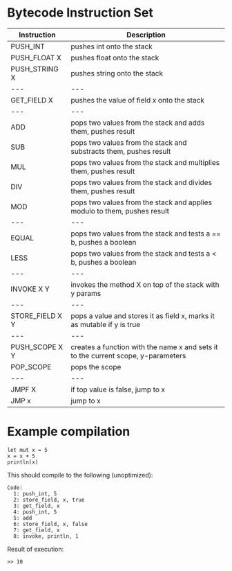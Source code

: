 # Bytecode Instruction Set

| Instruction         | Description
|---------------------|-------------
|PUSH_INT             | pushes int onto the stack
|PUSH_FLOAT X         | pushes float onto the stack
|PUSH_STRING X        | pushes string onto the stack
|---                  |---
|GET_FIELD X          | pushes the value of field x onto the stack
|---                  |---
|ADD                  | pops two values from the stack and adds them, pushes result
|SUB                  | pops two values from the stack and substracts them, pushes result
|MUL                  | pops two values from the stack and multiplies them, pushes result
|DIV                  | pops two values from the stack and divides them, pushes result
|MOD                  | pops two values from the stack and applies modulo to them, pushes result
|---                  |---
|EQUAL                | pops two values from the stack and tests a == b, pushes a boolean
|LESS                 | pops two values from the stack and tests a < b, pushes a boolean
|---                  |---
|INVOKE X Y           | invokes the method X on top of the stack with y params
|---                  |---
|STORE_FIELD X Y      | pops a value and stores it as field x, marks it as mutable if y is true
|---                  |---
|PUSH_SCOPE X Y       | creates a function with the name x and sets it to the current scope, y-parameters
|POP_SCOPE            | pops the scope
|---                  |---
|JMPF X               | if top value is false, jump to x
|JMP x                | jump to x

# Example compilation

    let mut x = 5
    x = x + 5
    println(x)

This should compile to the following (unoptimized):

    Code:
      1: push_int, 5
      2: store_field, x, true
      3: get_field, x
      4: push_int, 5
      5: add
      6: store_field, x, false
      7: get_field, x
      8: invoke, println, 1

Result of execution:

    >> 10
